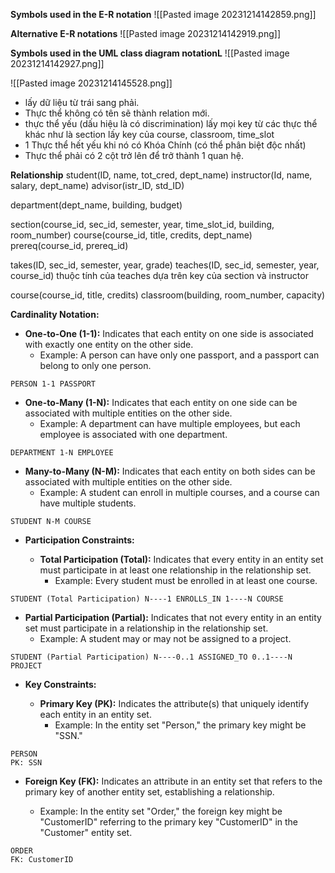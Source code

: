 
**Symbols used in the E-R notation**
![[Pasted image 20231214142859.png]]



**Alternative E-R notations**
![[Pasted image 20231214142919.png]]



**Symbols used in the UML class diagram notationL** 
![[Pasted image 20231214142927.png]]

![[Pasted image 20231214145528.png]]

+ lấy dữ liệu từ trái sang phải.
+ Thực thể không có tên sẽ thành relation mới.
+ thực thể yếu (dấu hiệu là có discrimination) lấy mọi key từ các thực thể khác
	như là section lấy key của course, classroom, time_slot
+ 1 Thực thể hết yếu khi nó có Khóa Chính (có thể phân biệt độc nhất)
+ Thực thể phải có 2 cột trở lên để trở thành 1 quan hệ.

**Relationship**
student(ID, name, tot_cred, dept_name)
instructor(Id, name, salary, dept_name)
advisor(istr_ID, std_ID)

department(dept_name, building, budget)

section(course_id, sec_id, semester, year, time_slot_id, building, room_number)
course(course_id, title, credits, dept_name)
prereq(course_id, prereq_id)

takes(ID, sec_id, semester, year, grade)
teaches(ID, sec_id, semester, year, course_id)
	thuộc tính của teaches dựa trên key của section và instructor 

course(course_id, title, credits)
classroom(building, room_number, capacity)


**Cardinality Notation:**
	
- **One-to-One (1-1):** Indicates that each entity on one side is associated with exactly one entity on the other side.
    - Example: A person can have only one passport, and a passport can belong to only one person.
```plaintext
PERSON 1-1 PASSPORT
```
	
- **One-to-Many (1-N):** Indicates that each entity on one side can be associated with multiple entities on the other side.
    - Example: A department can have multiple employees, but each employee is associated with one department.
```plaintext
DEPARTMENT 1-N EMPLOYEE
```
- **Many-to-Many (N-M):** Indicates that each entity on both sides can be associated with multiple entities on the other side.
    - Example: A student can enroll in multiple courses, and a course can have multiple students.
```plaintext
STUDENT N-M COURSE
```

- **Participation Constraints:**
    
    - **Total Participation (Total):** Indicates that every entity in an entity set must participate in at least one relationship in the relationship set.
        - Example: Every student must be enrolled in at least one course.
```plaintext
STUDENT (Total Participation) N----1 ENROLLS_IN 1----N COURSE
```
	
+ **Partial Participation (Partial):** Indicates that not every entity in an entity set must participate in a relationship in the relationship set.
    - Example: A student may or may not be assigned to a project.
```plaintext
STUDENT (Partial Participation) N----0..1 ASSIGNED_TO 0..1----N PROJECT
```

- **Key Constraints:**
    
    - **Primary Key (PK):** Indicates the attribute(s) that uniquely identify each entity in an entity set.
        - Example: In the entity set "Person," the primary key might be "SSN."
```plaintext
PERSON
PK: SSN
```


- **Foreign Key (FK):** Indicates an attribute in an entity set that refers to the primary key of another entity set, establishing a relationship.
	
    - Example: In the entity set "Order," the foreign key might be "CustomerID" referring to the primary key "CustomerID" in the "Customer" entity set.
```plaintext
ORDER
FK: CustomerID
```